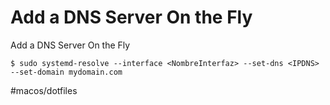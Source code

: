 # Add a DNS Server On the Fly

Add a DNS Server On the Fly

`$ sudo systemd-resolve --interface <NombreInterfaz> --set-dns <IPDNS> --set-domain mydomain.com`



#macos/dotfiles	